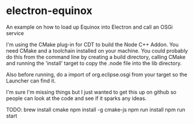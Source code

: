 # electron-equinox

An example on how to load up Equinox into Electron and call an OSGi service

I'm using the CMake plug-in for CDT to build the Node C++ Addon.
You need CMake and a toolchain installed on your machine.
You could probably do this from the command line by creating a build directory,
calling CMake and running the 'install' target to copy the .node file into the lib directory.

Also before running, do a import of org.eclipse.osgi from your target so the Launcher can find it.

I'm sure I'm missing things but I just wanted to get this up on github so people can look at the code
and see if it sparks any ideas.

TODO:
brew install cmake
npm install -g cmake-js
npm run install
npm run start
